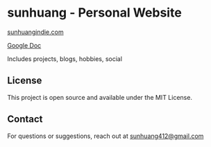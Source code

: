 # sunhuang - Personal Website
[sunhuangindie.com](www.sunhuangindie.com)

[Google Doc](https://docs.google.com/document/d/1DQ2C0Se5AdzbU0lOrgbdU_yMEfaWcoVjfu6BYjgWWs4/edit?tab=t.0)

Includes projects, blogs, hobbies, social 

## License

This project is open source and available under the MIT License.

## Contact

For questions or suggestions, reach out at sunhuang412@gmail.com

